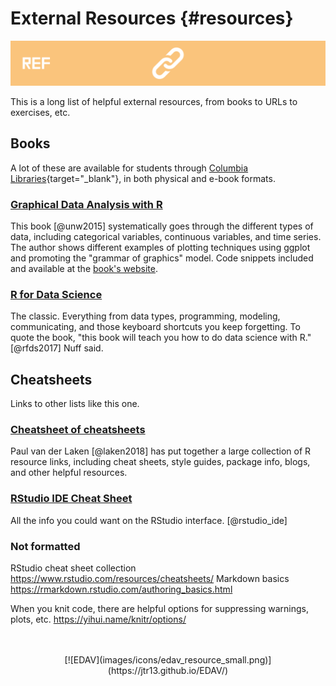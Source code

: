 # External Resources {#resources}

![](images/banners/banner_resources.png)

This is a long list of helpful external resources, from books to URLs to exercises, etc.

## Books

A lot of these are available for students through [Columbia Libraries](http://library.columbia.edu/){target="_blank"}, in both physical and e-book formats. 

### [**Graphical Data Analysis with R**](http://rosuda.org/GDA)

This book [@unw2015] systematically goes through the different types of data, including categorical variables, continuous variables, and time series. The author shows different examples of plotting techniques using ggplot and promoting the "grammar of graphics" model. Code snippets included and available at the [book's website](http://rosuda.org/GDA).

### [**R for Data Science**](http://r4ds.had.co.nz/)

The classic. Everything from data types, programming, modeling, communicating, and those keyboard shortcuts you keep forgetting. To quote the book, "this book will teach you how to do data science with R." [@rfds2017] Nuff said.

## Cheatsheets

Links to other lists like this one.

### [**Cheatsheet of cheatsheets**](https://paulvanderlaken.com/author/lakenp/)

Paul van der Laken [@laken2018] has put together a large collection of R resource links, including cheat sheets, style guides, package info, blogs, and other helpful resources. 

### [RStudio IDE Cheat Sheet](https://www.rstudio.com/wp-content/uploads/2016/01/rstudio-IDE-cheatsheet.pdf)

All the info you could want on the RStudio interface. [@rstudio_ide]



### Not formatted

RStudio cheat sheet collection https://www.rstudio.com/resources/cheatsheets/
Markdown basics https://rmarkdown.rstudio.com/authoring_basics.html

When you knit code, there are helpful options for suppressing warnings, plots, etc.
https://yihui.name/knitr/options/


<!-- Footer -->
<center>
</br></br>
[![EDAV](images/icons/edav_resource_small.png)](https://jtr13.github.io/EDAV/)
</br></br>
</center>
